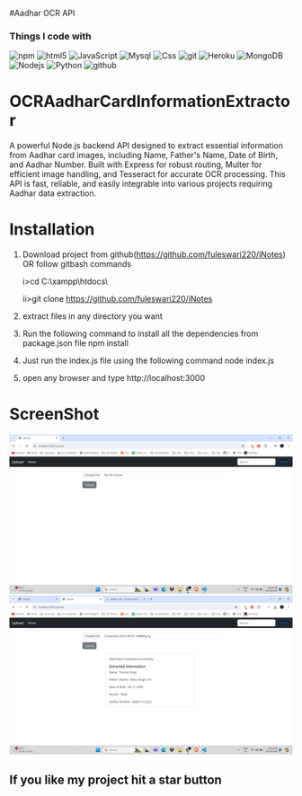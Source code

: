 #Aadhar OCR API

<h3>Things I code with</h3>
<p>
  <img alt="npm" src="https://img.shields.io/badge/-NPM-CB3837?style=flat-square&logo=npm&logoColor=white" />
  <img alt="html5" src="https://img.shields.io/badge/-HTML5-E34F26?style=flat-square&logo=html5&logoColor=white" />
  <img alt="JavaScript" src="https://img.shields.io/badge/JavaScript-323330?style=flat-square&logo=javascript&logoColor=F7DF1E" />
  <img alt="Mysql" src="https://img.shields.io/badge/MySQL-00000F?style=flat-square&logo=mysql&logoColor=white" />
  <img alt="Css" src="https://img.shields.io/badge/CSS-239120?&style=flat-square&logo=css3&logoColor=white" />
  <img alt="git" src="https://img.shields.io/badge/-Git-F05032?style=flat-square&logo=git&logoColor=white" />
  <img alt="Heroku" src="https://img.shields.io/badge/-Heroku-430098?style=flat-square&logo=heroku&logoColor=white" />
  <img alt="MongoDB" src="https://img.shields.io/badge/-MongoDB-13aa52?style=flat-square&logo=mongodb&logoColor=white" />
  <img alt="Nodejs" src="https://img.shields.io/badge/-Nodejs-43853d?style=flat-square&logo=Node.js&logoColor=white" />
  <img alt="Python" src="https://img.shields.io/badge/Python-3.9-3776AB.svg?style=flat&logo=python&logoColor=white" />
  <img alt="github" src="https://img.shields.io/badge/GitHub-181717.svg?style=flat&logo=github" />
  
</p>


# OCRAadharCardInformationExtractor

A powerful Node.js backend API designed to extract essential information from Aadhar card images, including Name, Father's Name, Date of Birth, and Aadhar Number. Built with Express for robust routing, Multer for efficient image handling, and Tesseract for accurate OCR processing. This API is fast, reliable, and easily integrable into various projects requiring Aadhar data extraction.

# Installation


1. Download project from github(https://github.com/fuleswari220/iNotes)  
    OR follow gitbash commands
    
    i>cd C:\\xampp\htdocs\
    
    ii>git clone https://github.com/fuleswari220/iNotes
    
2. extract files in any directory you want

3. Run the following command to install all the dependencies from package.json file
      npm install

4. Just run the index.js file using the following command
      node index.js

5. open any browser and type http://localhost:3000




# ScreenShot
![Image of adduser](https://github.com/gourharikundu/OCRAadharCardInformationExtractor/blob/main/ScreenShot/1.png)  
![Image of adduser](https://github.com/gourharikundu/OCRAadharCardInformationExtractor/blob/main/ScreenShot/2.png)  





##  If you like my project hit a star button
